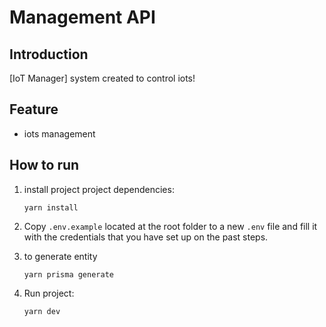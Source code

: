 # Management API

## Introduction

[IoT Manager] system created to control iots!

## Feature

- iots management

## How to run

1. install project project dependencies:

   `yarn install`

2. Copy `.env.example` located at the root folder to a new `.env` file and fill it with the credentials that you have set up on the past steps.

3. to generate entity

   `yarn prisma generate`

4. Run project:

   `yarn dev`
